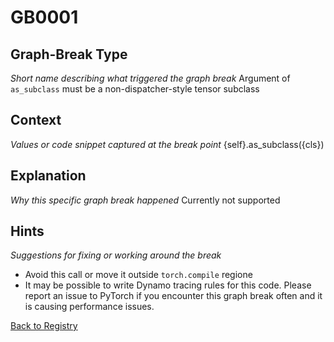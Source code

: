 # GB0001

## Graph-Break Type
*Short name describing what triggered the graph break*
Argument of `as_subclass` must be a non-dispatcher-style tensor subclass

## Context
*Values or code snippet captured at the break point*
{self}.as_subclass({cls})

## Explanation
*Why this specific graph break happened*
Currently not supported

## Hints
*Suggestions for fixing or working around the break*
- Avoid this call or move it outside `torch.compile` regione
- It may be possible to write Dynamo tracing rules for this code. Please report an issue to PyTorch if you encounter this graph break often and it is causing performance issues.



[Back to Registry](../index.md)
